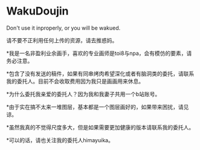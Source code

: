 # WakuDoujin


Don't use it inproperly, or you will be wakued.


请不要不正利用任何上传的资源，请去推惑妈。


*我是一名非盈利业余画手，喜欢的专业画师是toi8与npa，会有模仿的要素，请务必注意。


*包含了没有发送的稿件，如果有同串烤肉希望深化或者有脑洞类的委托，请联系我的委托人。目前不会收取费用因为我只是画画用来休息。


*为什么委托我亲爱的委托人？因为我和我妻子共用一个b站账号。


*由于实在搞不太来一堆图层，基本都是一个图层画好的，如果带来困扰，请见谅。


*虽然我真的不觉得尺度多大，但是如果需要更加健康的版本请联系我的委托人。


*可以的话，请也关注我的委托人himayuika。


